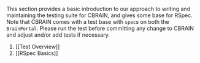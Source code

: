 
This section provides a basic introduction to our approach to writing
and maintaining the testing suite for CBRAIN, and gives some base
for RSpec. Note that CBRAIN comes with a test base with `spec`s
on both the `BrainPortal`. Please run the test before committing any change to CBRAIN and adjust
and/or add tests if necessary.

1. [[Test Overview]]
2. [[RSpec Basics]]

